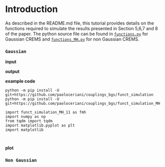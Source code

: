 Introduction
============

As described in the README.md file, this tutorial provides details on the functions required to simulate the results presented in Section 5,6,7 and 8 of the paper. 
The python source file can be found in  [`functions.py`](https://github.com/paoloceriani/couplings_bgs/functions.py) for Gaussian CREMS and  [`functions_MH.py`](https://github.com/paoloceriani/couplings_bgs/functions_MH.py) for non Gaussian CREMS.

### `Gaussian`
**input**

**output**

**example code**
``` 
python -m pip install -U git+https://github.com/paoloceriani/couplings_bgs/funct_simulation
python -m pip install -U git+https://github.com/paoloceriani/couplings_bgs/funct_simulation_MH

import funct_simulation_MH_11 as fmh
import numpy as np
from tqdm import tqdm
import matplotlib.pyplot as plt
import matplotlib



```
**plot**

### `Non Gaussian`
